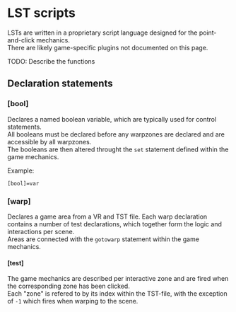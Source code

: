 # LST scripts

LSTs are written in a proprietary script language designed for the point-and-click mechanics.  
There are likely game-specific plugins not documented on this page.

TODO: Describe the functions

## Declaration statements

### [bool]

Declares a named boolean variable, which are typically used for control statements.  
All booleans must be declared before any warpzones are declared and are accessible by all warpzones.  
The booleans are then altered throught the `set` statement defined within the game mechanics.

Example:

```
[bool]=var
```

### [warp]

Declares a game area from a VR and TST file. Each warp declaration contains a number of test declarations, which together form the logic and interactions per scene.  
Areas are connected with the `gotowarp` statement within the game mechanics.

#### [test]

The game mechanics are described per interactive zone and are fired when the corresponding zone has been clicked.  
Each "zone" is refered to by its index within the TST-file, with the exception of `-1` which fires when warping to the scene.
